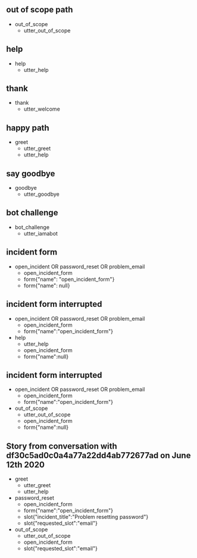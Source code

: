 ## out of scope path
* out_of_scope
  - utter_out_of_scope

## help
* help
  - utter_help

## thank
* thank
  - utter_welcome

## happy path
* greet
  - utter_greet
  - utter_help

## say goodbye
* goodbye
  - utter_goodbye

## bot challenge
* bot_challenge
  - utter_iamabot

## incident form
* open_incident OR password_reset OR problem_email
    - open_incident_form
    - form{"name": "open_incident_form"}
    - form{"name": null}

## incident form interrupted
* open_incident OR password_reset OR problem_email
    - open_incident_form
    - form{"name":"open_incident_form"}
* help
    - utter_help
    - open_incident_form
    - form{"name":null}

## incident form interrupted
* open_incident OR password_reset OR problem_email
    - open_incident_form
    - form{"name":"open_incident_form"}
* out_of_scope
    - utter_out_of_scope
    - open_incident_form
    - form{"name":null}

## Story from conversation with df30c5ad0c0a4a77a22dd4ab772677ad on June 12th 2020

* greet
    - utter_greet
    - utter_help
* password_reset
    - open_incident_form
    - form{"name":"open_incident_form"}
    - slot{"incident_title":"Problem resetting password"}
    - slot{"requested_slot":"email"}
* out_of_scope
    - utter_out_of_scope
    - open_incident_form
    - slot{"requested_slot":"email"}
